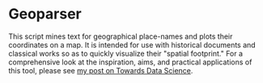 # Geoparser

This script mines text for geographical place-names and plots their coordinates on a map. It is intended for use with historical documents and classical works so as to quickly visualize their "spatial footprint." For a comprehensive look at the inspiration, aims, and practical applications of this tool, please see [my post on Towards Data Science](https://towardsdatascience.com/geoparsing-with-python-c8f4c9f78940).